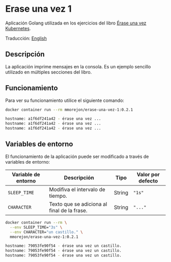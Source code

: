# Erase una vez 1

Aplicación Golang utilizada en los ejercicios del libro [Érase una vez Kubernetes](https://leanpub.com/erase-una-vez-kubernetes).

Traducción: [English](README_en.md)

## Descripción

La aplicación imprime mensajes en la consola. Es un ejemplo sencillo utilizado en múltiples secciones del libro.

## Funcionamiento

Para ver su funcionamiento utilice el siguiente comando:

```bash
docker container run --rm mmorejon/erase-una-vez-1:0.2.1

hostname: a1f6df241a42 - érase una vez ...
hostname: a1f6df241a42 - érase una vez ...
hostname: a1f6df241a42 - érase una vez ...
```

## Variables de entorno

El funcionamiento de la aplicación puede ser modificado a través de variables de entorno:

|Variable de entorno|Descripción|Tipo|Valor por defecto|
|--|---|---|---|
|`SLEEP_TIME`| Modifiva el intervalo de tiempo.|String|`"1s"`|
|`CHARACTER`| Texto que se adiciona al final de la frase.|String|`"..."`|

```bash
docker container run --rm \
  --env SLEEP_TIME="3s" \
  --env CHARACTER="un castillo." \
  mmorejon/erase-una-vez-1:0.2.1

hostname: 79053fe90f54 - érase una vez un castillo.
hostname: 79053fe90f54 - érase una vez un castillo.
hostname: 79053fe90f54 - érase una vez un castillo.
```
